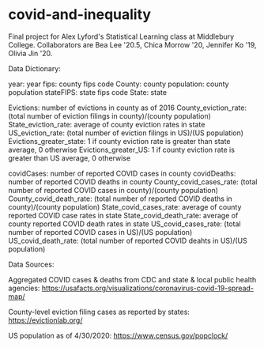 # covid-and-inequality
Final project for Alex Lyford's Statistical Learning class at Middlebury College. Collaborators are Bea Lee '20.5, Chica Morrow '20, Jennifer Ko '19, Olivia Jin '20.


Data Dictionary:

year: year
fips: county fips code
County: county
population: county population
stateFIPS: state fips code
State: state

Evictions: number of evictions in county as of 2016
County_eviction_rate: (total number of eviction filings in county)/(county population)
State_eviction_rate: average of county eviction rates in state
US_eviction_rate: (total number of eviction filings in US)/(US population)
Evictions_greater_state: 1 if county eviction rate is greater than state average, 0 otherwise
Evictions_greater_US: 1 if county eviction rate is greater than US average, 0 otherwise

covidCases: number of reported COVID cases in county
covidDeaths: number of reported COVID deaths in county
County_covid_cases_rate: (total number of reported COVID cases in county)/(county population)
County_covid_death_rate: (total number of reported COVID deaths in county)/(county population)
State_covid_cases_rate: average of county reported COVID case rates in state
State_covid_death_rate: average of county reported COVID death rates in state
US_covid_cases_rate: (total number of reported COVID cases in US)/(US population)
US_covid_death_rate: (total number of reported COVID deahts in US)/(US population)


Data Sources:

Aggregated COVID cases & deaths from CDC and state & local public health agencies: https://usafacts.org/visualizations/coronavirus-covid-19-spread-map/ 

County-level eviction filing cases as reported by states:
https://evictionlab.org/

US population as of 4/30/2020:
https://www.census.gov/popclock/
